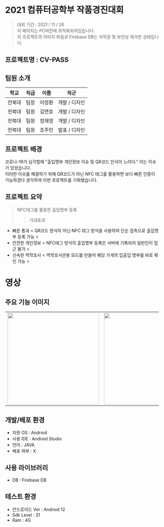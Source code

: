 # 2021 컴퓨터공학부 작품경진대회
> 대회 기간 : 2021 / 11 / 26<br>
> 이 페이지는 PC버전에 최적화되어있습니다.<br>
> 이 프로젝트의 이미지 파일과 Firebase DB는 저작권 및 보안상 제거한 상태입니다.<br>

## 프로젝트명 : CV-PASS

## 팀원 소개

|학교|직급|이름|직군|
|--|----------|------|---|
|전북대|팀장|이정환|개발 / 디자인|
|전북대|팀원|김연호|개발 / 디자인|
|전북대|팀원|정재영|개발 / 디자인|
|전북대|팀원|조주민|발표 / 디자인|

## 프로젝트 배경
코로나-19가 심각할때 "출입명부 개인정보 이슈 및 QR코드 인식이 느리다." 라는 이슈가 있었습니다.<br>
이러한 이슈를 해결하기 위해 QR코드가 아닌 NFC 태그를 활용하면 보다 빠른 인증이 가능하겠다 생각하여 이번 프로젝트를 기획했습니다.

## 프로젝트 요약
> NFC태그를 활용한 출입명부 등록
>> 기대효과
- 빠른 통과 < QR코드 방식이 아닌 NFC 태그 방식을 사용하여 단순 접촉으로 출입명부 등록 가능 >
- 안전한 개인정보 < NFC태그 방식의 출입명부 등록은 서버에 기록되어 일반인이 접근 불가 >
- 신속한 역학조사 < 역학조사관용 모드를 만들어 해당 가게의 입출입 명부를 바로 확인 가능 >

# 영상

 
## 주요 기능 이미지
 
 <table align="center">
<tr>
<td><img src = "https://user-images.githubusercontent.com/93726941/176481050-1c6acb2c-4d15-4c1f-a039-8b3b74251569.png" width = "300" hight = "400"/> 
<td><img src = "https://user-images.githubusercontent.com/93726941/176481320-b1f82186-2de0-43a9-8df7-b73973614fa4.png" width = "300" hight = "400"/>
<td><img src = "https://user-images.githubusercontent.com/93726941/176481365-d3fd1e10-963b-418b-be95-9d7654d9dda3.png" width = "300" hight = "400"/>
<tr>
</table>



## 개발/배포 환경
- 지원 OS : Android<br>
- 사용 IDE : Android Studio<br>
- 언어 : JAVA<br>
- 배포 여부 : X<br>

## 사용 라이브러리
- DB : Firebase DB<br>

## 테스트 환경
- 안드로이드 Ver : Android 12<br>
- Sdk Level : 31<br>
- Ram : 4G<br>
